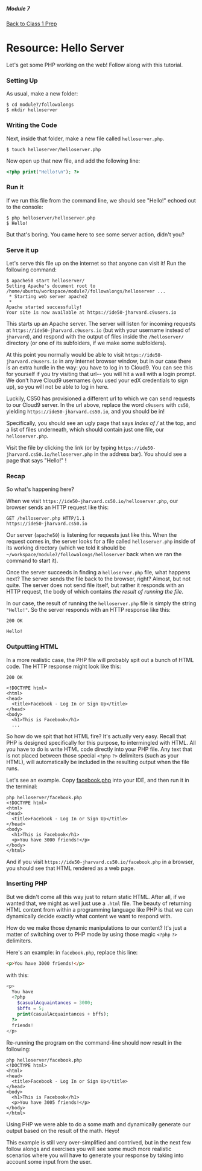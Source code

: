 ##### Module 7

[Back to Class 1 Prep](../class1-prep)

# Resource: Hello Server

Let's get some PHP working on the web! Follow along with this tutorial.

### Setting Up

As usual, make a new folder:

```nohighlight
$ cd module7/followalongs
$ mkdir helloserver
```

### Writing the Code

Next, inside that folder, make a new file called `helloserver.php`.

```nohighlight
$ touch helloserver/helloserver.php
```

Now open up that new file, and add the following line:

```php
<?php print("Hello!\n"); ?>
```

### Run it

If we run this file from the command line, we should see "Hello!" echoed out to the console:

```nohighlight
$ php helloserver/helloserver.php
$ Hello!
```

But that's boring. You came here to see some server action, didn't you?

### Serve it up

Let's serve this file up on the internet so that anyone can visit it! Run the following command:

```nohighlight
$ apache50 start helloserver/
Setting Apache's document root to /home/ubuntu/workspace/module7/followalongs/helloserver ...
 * Starting web server apache2
 * 
Apache started successfully!
Your site is now available at https://ide50-jharvard.c9users.io
```

This starts up an Apache server. The server will listen for incoming requests at `https://ide50-jharvard.c9users.io` (but with your username instead of `jharvard`), and respond with the output of files inside the `/helloserver/` directory (or one of its subfolders, if we make some subfolders). 

At this point you normally would be able to visit `https://ide50-jharvard.c9users.io` in any internet browser window, but in our case there is an extra hurdle in the way: you have to log in to Cloud9. You can see this for yourself if you try visiting that url-- you will hit a wall with a login prompt. We don't have Cloud9 usernames (you used your edX credentials to sign up), so you will not be able to log in here.

Luckily, CS50 has provisioned a different url to which we can send requests to our Cloud9 server. In the url above, replace the word `c9users` with `cs50`, yielding `https://ide50-jharvard.cs50.io`, and you should be in!

Specifically, you should see an ugly page that says *Index of /* at the top, and a list of files underneath, which should contain just one file, our `helloserver.php`.

Visit the file by clicking the link (or by typing `https://ide50-jharvard.cs50.io/helloserver.php` in the address bar). You should see a page that says "Hello!" !

### Recap

So what's happening here?

When we visit `https://ide50-jharvard.cs50.io/helloserver.php`, our browser sends an HTTP request like this:

```nohighlight
GET /helloserver.php HTTP/1.1
https://ide50-jharvard.cs50.io
```

Our server (`apache50`) is listening for requests just like this. When the request comes in, the server looks for a file called `helloserver.php` inside of its working directory (which we told it should be `~/workspace/module7/followalongs/helloserver` back when we ran the command to start it).

Once the server succeeds in finding a `helloserver.php` file, what happens next? The server sends the file back to the browser, right? Almost, but not quite. The server does not send file itself, but rather it responds with an HTTP request, the body of which contains *the result of running the file*. 

In our case, the result of running the `helloserver.php` file is simply the string `"Hello!"`. So the server responds with an HTTP response like this:

```nohighlight
200 OK

Hello!
```

### Outputting HTML

In a more realistic case, the PHP file will probably spit out a bunch of HTML code. The HTTP response might look like this:

```nohighlight
200 OK

<!DOCTYPE html>
<html>
<head>
  <title>Facebook - Log In or Sign Up</title>
</head>
<body>
  <h1>This is Facebook</h1>
  ...
```

So how do we spit that hot HTML fire? It's actually very easy. Recall that PHP is designed specifically for this purpose, to intermingled with HTML. All you have to do is write HTML code directly into your PHP file. Any text that is not placed between those special `<?php` `?>` delimiters (such as your HTML), will automatically be included in the resulting output when the file runs. 

Let's see an example. Copy [facebook.php](./facebook.html) into your IDE, and then run it in the terminal:

```nohighlight
php helloserver/facebook.php
<!DOCTYPE html>
<html>
<head>
  <title>Facebook - Log In or Sign Up</title>
</head>
<body>
  <h1>This is Facebook</h1>
  <p>You have 3000 friends!</p>
</body>
</html>
```

And if you visit `https://ide50-jharvard.cs50.io/facebook.php` in a browser, you should see that HTML rendered as a web page.

### Inserting PHP

But we didn't come all this way just to return static HTML. After all, if we wanted that, we might as well just use a `.html` file. The beauty of returning HTML content from within a programming language like PHP is that we can dynamically decide exactly what content we want to respond with.

How do we make those dynamic manipulations to our content? It's just a matter of switching over to PHP mode by using those magic `<?php` `?>` delimiters. 

Here's an example: in `facebook.php`, replace this line:

```html
<p>You have 3000 friends!</p>
```

with this:

```php
<p> 
  You have
  <?php 
    $casualAcquaintances = 3000;
    $bffs = 5;
    print(casualAcquaintances + bffs);
  ?>
  friends!
</p>
```

Re-running the program on the command-line should now result in the following:

```nohighlight
php helloserver/facebook.php
<!DOCTYPE html>
<html>
<head>
  <title>Facebook - Log In or Sign Up</title>
</head>
<body>
  <h1>This is Facebook</h1>
  <p>You have 3005 friends!</p>
</body>
</html>
```

Using PHP we were able to do a some math and dynamically generate our output based on the result of the math. Heyo!

This example is still very over-simplified and contrived, but in the next few follow alongs and exercises you will see some much more realistic scenarios where you will have to generate your response by taking into account some input from the user.




